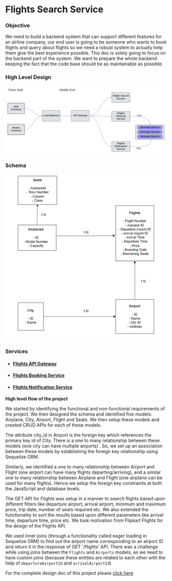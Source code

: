 # Flights Search Service

<h3>Objective</h3>
<p>
    We need to build a backend system that can support different features for an airline company, our end user is going to be someone who wants to book flights and query about flights so we need a robust system to actually help them give the best experience possible. This doc is solely going to focus on the backend part of the system. We want to prepare the whole backend keeping the fact that the code base should be as maintainable as possible.
</p>


<h3>High Level Design</h3>
<img src="/src/High-Level-Design.png" alt="High Level Design"/>


<h3>Schema</h3>

<img src="/src/Schema.png" alt="Schema"/>


<h3>Services</h3>
<ul>
<li>
<h4>
<a href="#" target="_blank">Flights API Gateway</a></h4>
</li>
<li>
<h4>
<a href="https://github.com/girikgarg8/Flights-Booking-Service" target="_blank">Flights Booking Service</a></h4>
</li>
<li>
<h4>
<a href="#" target="_blank">Flights Notification Service</a></h4>
</li>
</ul>

**High level flow of the project** 

We started by identifying the functional and non-functional requirements of the project. We then designed the schema and identified five models: Airplane, City, Airport, Flight and Seats. We then setup these models and created CRUD APIs for each of these models.

The attribute city_id in Airport is the foreign key which references the primary key id of City. There is a one to many relationship between these models (one city can have multiple airports) . So, we set up an association between these models by establishing the foreign key relationship using Sequelize ORM.

 Similarly, we identified a one to many relationship between Airport and Flight (one airport can have many flights departing/arriving), and a similar one to many relationship between Airplane and Flight (one airplane can be used for many flights). Hence we setup the foreign key constraints at both the JavaScript and database levels.

The GET API for Flights was setup in a manner to search flights based upon different filters like departure airport, arrival airport, minimum and maximum price, trip date, number of seats required etc. We also extended the functionality to sort the results based upon different parameters like arrival time, departure time, price etc. We took motivation from Flipkart Flights for the design of the Flights API.

We used inner joins (through a functionality called eager loading in Sequelize ORM) to find out the airport name corresponding to an airport ID and return it in the response of GET '/flights' API. There was a challenge while using joins between the `Flights` and `Airports` models, as we need to have custom joins (because these entities are related to each other with the help of `departureAirportId` and `arrivalAirportId`)

For the complete design doc of this project please <a href="https://docs.google.com/document/d/1FyH16wreiVJ3Vtazm8msDB7-DPQsjRFSYDkLdWSvdJo/edit?usp=sharing" target="_blank"> click here
